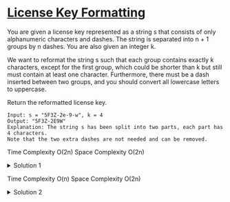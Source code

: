 # [License Key Formatting](https://leetcode.com/explore/interview/card/google/67/sql-2/472/)
<p>
You are given a license key represented as a string s that consists of only alphanumeric characters and dashes. The string is separated into n + 1 groups by n dashes. You are also given an integer k.

We want to reformat the string s such that each group contains exactly k characters, except for the first group, which could be shorter than k but still must contain at least one character. Furthermore, there must be a dash inserted between two groups, and you should convert all lowercase letters to uppercase.

Return the reformatted license key.
</p>


```
Input: s = "5F3Z-2e-9-w", k = 4
Output: "5F3Z-2E9W"
Explanation: The string s has been split into two parts, each part has 4 characters.
Note that the two extra dashes are not needed and can be removed.
```
Time Complexity O(2n) Space Complexity O(2n)
<details><summary>Solution 1</summary>
<p>
    
```python
    class Solution:
    def licenseKeyFormatting(self, s: str, k: int) -> str:
        n=""
        counter=0
        for i in range(len(s)-1,-1,-1):
            if s[i].isalnum():
                counter=counter+1
                n=n+s[i]
                if counter%k==0:
                    n=n+'-'
        if counter==0:
            return ""
        if n[len(n)-1]=='-':
            q=n[:len(n)-1]
        else:
            q=n[:len(n)]
        p=""
        for i in range(len(q)-1,-1,-1):
            p=p+q[i]
        return p.upper()
```
</p>
</details>

Time Complexity O(n) Space Complexity O(2n)
<details><summary>Solution 2</summary>
<p>
    
```python
class Solution:
    def licenseKeyFormatting(self, s: str, k: int) -> str:
        n=""
        counter=0
        for i in range(len(s)-1,-1,-1):
            if s[i].isalnum():
                counter=counter+1
                n=n+s[i]
                if counter%k==0:
                    n=n+'-'
        if counter==0:
            return ""
        if n[len(n)-1]=='-':
            q=n[:len(n)-1]
        else:
            q=n[:len(n)]
        
        return q[::-1].upper()
 ```
</p>
</details>           
            
            
        
